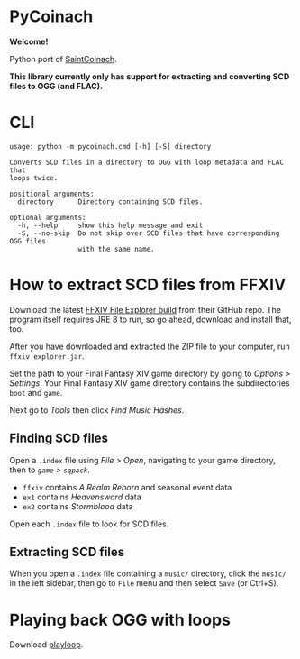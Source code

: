 # PyCoinach

**Welcome!**

Python port of [SaintCoinach](https://github.com/ufx/SaintCoinach/).

**This library currently only has support for extracting and converting SCD files to OGG (and FLAC).**

# CLI

```
usage: python -m pycoinach.cmd [-h] [-S] directory

Converts SCD files in a directory to OGG with loop metadata and FLAC that
loops twice.

positional arguments:
  directory      Directory containing SCD files.

optional arguments:
  -h, --help     show this help message and exit
  -S, --no-skip  Do not skip over SCD files that have corresponding OGG files
                 with the same name.
```

# How to extract SCD files from FFXIV

Download the latest [FFXIV File Explorer build](https://github.com/TheManii/FFXIV-Explorer/releases)
from their GitHub repo. The program itself requires JRE 8 to run, so go ahead, download and install that, too.

After you have downloaded and extracted the ZIP file to your computer, run `ffxiv explorer.jar`.

Set the path to your Final Fantasy XIV game directory by going to _Options > Settings_. Your Final Fantasy XIV
game directory contains the subdirectories `boot` and `game`.

Next go to _Tools_ then click _Find Music Hashes_.

## Finding SCD files

Open a `.index` file using _File > Open_, navigating to your game directory, then to _`game` > `sqpack`_.

 * `ffxiv` contains _A Realm Reborn_ and seasonal event data
 * `ex1` contains _Heavensward_ data
 * `ex2` contains _Stormblood_ data

Open each `.index` file to look for SCD files.

## Extracting SCD files

When you open a `.index` file containing a `music/` directory, click the `music/` in the left sidebar, then
go to `File` menu and then select `Save` (or <key>Ctrl</key>+<key>S</key>).

# Playing back OGG with loops

Download [playloop](https://github.com/jkarneges/playloop/releases).
